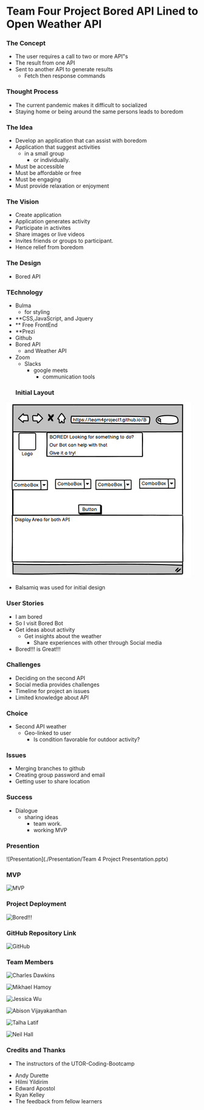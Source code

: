 # Team Four Project Bored API Lined to Open Weather API
### The Concept 
- The user requires a call to two or more API"s
- The result from one API 
- Sent to another API to generate results
  - Fetch then response commands
### Thought Process 
- The current pandemic makes it difficult to socialized
- Staying home or being around the same persons leads to boredom
### The Idea
- Develop an application that can assist with boredom
- Application that suggest activities
    - in a small group 
        - or individually.
- Must be accessible
- Must be affordable or free
- Must be engaging 
- Must provide relaxation or enjoyment
### The Vision 
- Create application
- Application generates activity
- Participate in activites
- Share images or live videos  
- Invites friends or groups to participant.
- Hence relief from boredom
### The Design 
- Bored API
### TEchnology
- Bulma 
   - for styling
- **CSS,JavaScript, and Jquery
- ** Free FrontEnd
- **Prezi 
- Github 
- Bored API 
   - and Weather API
- Zoom 
    - Slacks
        - google meets 
            - communication tools 
  ### Initial Layout          
![Initial Layout](./assets/images/pageLayout.png)
- Balsamiq was used for initial design
### User Stories
- I am bored 
 - So I visit Bored Bot
  - Get ideas about activity
    - Get insights about the weather
      - Share experiences with other through Social media
- Bored!!! is Great!!!
### Challenges 
- Deciding on the second API
- Social media provides challenges  
- Timeline for project an issues 
- Limited knowledge about API
### Choice
- Second API weather 
  - Geo-linked to user 
    - Is condition favorable for outdoor activity?
### Issues
- Merging branches to github
- Creating group password and email
- Getting user to share location
### Success 
- Dialogue
   - sharing ideas 
     - team work.
      - working MVP

### Presention
![Presentation](./Presentation/Team 4 Project Presentation.pptx)

### MVP 
![MVP](https://team4project1.github.io/Bored/)

### Project Deployment
![Bored!!!](https://team4project1.github.io/Bored/)

### GitHub Repository Link 
![GitHub](https://github.com/Team4project1/Bored)
### Team Members 

![Charles Dawkins](https://github.com/DawkC)

![Mikhael Hamoy](https://github.com/mikhaelhamoy)

![Jessica Wu](https://github.com/jessibewu)

![Abison Vijayakanthan](https://github.com/akvijaya)

![Talha Latif](https://github.com/Talha636)

![Neil Hall](https://github.com/Jahneo)

### Credits and Thanks
* The instructors of the UTOR-Coding-Bootcamp
- Andy Durette
- Hilmi Yildirim
- Edward Apostol
- Ryan Kelley
- The feedback from fellow learners
